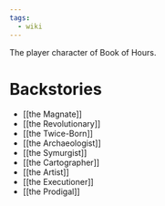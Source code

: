 ```yaml
---
tags:
  - wiki
---
```

 The player character of Book of Hours.
 
 # Backstories
- [[the Magnate]]
- [[the Revolutionary]]
- [[the Twice-Born]]
- [[the Archaeologist]]
- [[the Symurgist]]
- [[the Cartographer]]
- [[the Artist]]
- [[the Executioner]]
- [[the Prodigal]]